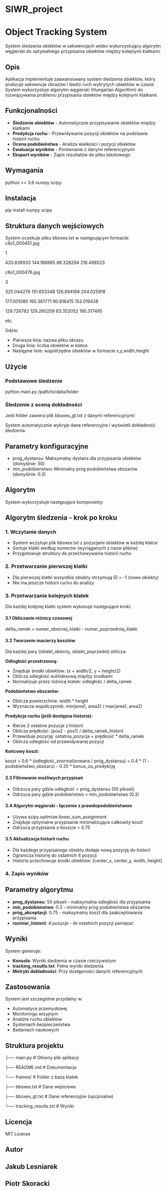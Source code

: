# SIWR_project
# Object Tracking System

System śledzenia obiektów w sekwencjach wideo wykorzystujący algorytm węgierski do optymalnego przypisania obiektów między kolejnymi klatkami.

## Opis

Aplikacja implementuje zaawansowany system śledzenia obiektów, który analizuje sekwencje obrazów i śledzi ruch wykrytych obiektów w czasie. System wykorzystuje algorytm węgierski (Hungarian Algorithm) do rozwiązywania problemu przypisania obiektów między kolejnymi klatkami.

## Funkcjonalności

- **Śledzenie obiektów** - Automatyczne przypisywanie obiektów między klatkami
- **Predykcja ruchu** - Przewidywanie pozycji obiektów na podstawie historii ruchu
- **Ocena podobieństwa** - Analiza wielkości i pozycji obiektów
- **Ewaluacja wyników** - Porównanie z danymi referencyjnymi
- **Eksport wyników** - Zapis rezultatów do pliku tekstowego

## Wymagania
python >= 3.6
numpy
scipy

## Instalacja
pip install numpy scipy

## Struktura danych wejściowych

System oczekuje pliku  bboxes.txt  w następującym formacie:
c6s1_000451.jpg

1

420.836933 144.188985 88.328294 216.466523

c6s1_000476.jpg

3

325.044276 151.653348 126.894168 204.025918

177.001080 160.361771 90.816415 153.019438

129.726782 129.260259 83.352052 195.317495

etc.

Gdzie:
- Pierwsza linia: nazwa pliku obrazu
- Druga linia: liczba obiektów w klatce
- Następne linie: współrzędne obiektów w formacie x,y,width,height
## Użycie

### Podstawowe śledzenie

python main.py /path/to/data/folder


### Śledzenie z oceną dokładności

Jeśli folder zawiera plik bboxes_gt.txt  z danymi referencyjnymi:

System automatycznie wykryje dane referencyjne i wyświetli dokładność śledzenia.

## Parametry konfiguracyjne

- prog_dystansu: Maksymalny dystans dla przypisania obiektów (domyślnie: 50)
- min_podobienstwo: Minimalny próg podobieństwa obszarów (domyślnie: 0.3)

## Algorytm

System wykorzystuje następujące komponenty:
## Algorytm śledzenia - krok po kroku

### 1. Wczytanie danych
- System wczytuje plik  bboxes.txt  z pozycjami obiektów w każdej klatce
- Sortuje klatki według numerów (wyciąganych z nazw plików)
- Przygotowuje struktury do przechowywania historii ruchu

### 2. Przetwarzanie pierwszej klatki
- Dla pierwszej klatki wszystkie obiekty otrzymują ID = -1 (nowe obiekty)
- Nie ma jeszcze historii ruchu do analizy

### 3. Przetwarzanie kolejnych klatek
Dla każdej kolejnej klatki system wykonuje następujące kroki:

#### 3.1 Obliczanie różnicy czasowej

delta_ramek = numer_obecnej_klatki - numer_poprzedniej_klatki

#### 3.2 Tworzenie macierzy kosztów
Dla każdej pary (obiekt_obecny, obiekt_poprzedni) oblicza:

**Odległość przestrzenną:**
- Znajduje środki obiektów:  (x + width/2, y + height/2) 
- Oblicza odległość euklidesową między środkami
- Normalizuje przez różnicę klatek:  odległość / delta_ramek 

**Podobieństwo obszarów:**
- Oblicza powierzchnie:  width * height 
- Wyznacza współczynnik:  min(area1, area2) / max(area1, area2) 

**Predykcja ruchu (jeśli dostępna historia):**
- Bierze 2 ostatnie pozycje z historii
- Oblicza prędkość:  (pos2 - pos1) / delta_ramek_historii 
- Przewiduje pozycję:  ostatnia_pozycja + prędkość * delta_ramek 
- Oblicza odległość od przewidywanej pozycji

**Końcowy koszt:**

koszt = 0.6 * (odległość_znormalizowana / próg_dystansu) + 0.4 * (1 - podobieństwo_obszaru) - 0.25 * bonus_za_predykcję


#### 3.3 Filtrowanie możliwych przypisań
- Odrzuca pary gdzie odległość > próg_dystansu (50 pikseli)
- Odrzuca pary gdzie podobieństwo < min_podobieństwo (0.3)

#### 3.4 Algorytm węgierski - łączenie z prawdopodobieństwem
- Używa  scipy.optimize.linear_sum_assignment 
- Znajduje optymalne przypisanie minimalizujące całkowity koszt
- Odrzuca przypisania o koszcie > 0.75

#### 3.5 Aktualizacja historii ruchu
- Dla każdego przypisanego obiektu dodaje nową pozycję do historii
- Ogranicza historię do ostatnich 4 pozycji
- Historia przechowuje środki obiektów: [center_x, center_y, width, height]

### 4. Zapis wyników

## Parametry algorytmu

- **prog_dystansu**: 50 pikseli - maksymalna odległość dla przypisania
- **min_podobienstwo**: 0.3 - minimalny próg podobieństwa obszarów
- **próg_akceptacji**: 0.75 - maksymalny koszt dla zaakceptowania przypisania
- **rozmiar_historii**: 4 pozycje - ile ostatnich pozycji pamiętać

## Wyniki

System generuje:

- **Konsola**: Wyniki śledzenia w czasie rzeczywistym
- **tracking_results.txt**: Pełne wyniki śledzenia
- **Metryki dokładności**: Przy dostępności danych referencyjnych

## Zastosowania

System jest szczególnie przydatny w:

- Automatyce przemysłowej
- Monitoringu wizyjnym
- Analizie ruchu obiektów
- Systemach bezpieczeństwa
- Badaniach naukowych

## Struktura projektu

├── main.py # Główny plik aplikacji

├── README.md # Dokumentacja

└── frames/ # Folder z baza klatek

├── bboxes.txt # Dane wejściowe

├── bboxes_gt.txt # Dane referencyjne (opcjonalne)

└── tracking_results.txt # Wyniki


## Licencja

MIT License

## Autor
## Jakub Lesniarek
## Piotr Skoracki

